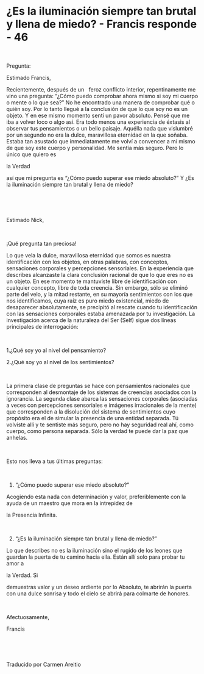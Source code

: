 # ¿Es la iluminación siempre tan brutal y llena de miedo? - Francis responde - 46


&nbsp; 




Pregunta: 





Estimado Francis,





Recientemente, despu&eacute;s de un
&nbsp; 
feroz conflicto interior, repentinamente me vino una pregunta: &ldquo;&iquest;C&oacute;mo puedo comprobar ahora mismo si soy mi cuerpo o mente o lo que sea?&rdquo; No he encontrado una manera de comprobar qu&eacute; o qui&eacute;n soy. Por lo tanto llegu&eacute; a la conclusi&oacute;n de que lo que soy no es un objeto. Y en ese mismo momento sent&iacute; un pavor absoluto. Pens&eacute; que me iba a volver loco o algo as&iacute;. Era todo menos una experiencia de &eacute;xtasis al observar tus pensamientos o un bello paisaje. Aqu&eacute;lla nada que vislumbr&eacute; por un segundo no era la dulce, maravillosa eternidad en la que so&ntilde;aba. Estaba tan asustado que inmediatamente me volv&iacute; a convencer a m&iacute; mismo de que soy este cuerpo y personalidad. Me sent&iacute;a m&aacute;s seguro. Pero lo &uacute;nico que quiero es 





la Verdad





 as&iacute; que mi pregunta es &ldquo;&iquest;C&oacute;mo puedo superar ese miedo absoluto?&rdquo; Y &iquest;Es la iluminaci&oacute;n siempre tan brutal y llena de miedo?






&nbsp;







&nbsp;






Estimado Nick,






&nbsp;






&iexcl;Qu&eacute; pregunta tan preciosa!





Lo que vela la dulce, maravillosa eternidad que somos es nuestra identificaci&oacute;n con los objetos, en otras palabras, con conceptos, sensaciones corporales y percepciones sensoriales. En la experiencia que describes alcanzaste la clara conclusi&oacute;n racional de que lo que eres no es un objeto. En ese momento te mantuviste libre de identificaci&oacute;n con cualquier concepto, libre de toda creencia. Sin embargo, s&oacute;lo se elimin&oacute; parte del velo, y la mitad restante, en su mayor&iacute;a sentimientos con los que nos identificamos, cuya ra&iacute;z es puro miedo existencial, miedo de desaparecer absolutamente, se precipit&oacute; al rescate cuando tu identificaci&oacute;n con las sensaciones corporales estaba amenazada por tu investigaci&oacute;n. La investigaci&oacute;n acerca de la naturaleza del Ser (Self) sigue dos l&iacute;neas principales de interrogaci&oacute;n:






&nbsp;






1.&iquest;Qu&eacute; soy yo al nivel del pensamiento?





2.&iquest;Qu&eacute; soy yo al nivel de los sentimientos?






&nbsp;






La primera clase de preguntas se hace con pensamientos racionales que corresponden al desmontaje de los sistemas de creencias asociados con la ignorancia. La segunda clase abarca las sensaciones corporales (asociadas a veces con percepciones sensoriales e im&aacute;genes irracionales de la mente) que corresponden a la disoluci&oacute;n del sistema de sentimientos cuyo prop&oacute;sito era el de simular la presencia de una entidad separada. T&uacute; volviste all&iacute; y te sentiste m&aacute;s seguro, pero no hay seguridad real ah&iacute;, como cuerpo, como persona separada. S&oacute;lo la verdad te puede dar la paz que anhelas.






&nbsp;






Esto nos lleva a tus &uacute;ltimas preguntas:






&nbsp;






1. &ldquo;&iquest;C&oacute;mo puedo superar ese miedo absoluto?&rdquo;





Acogiendo esta nada con determinaci&oacute;n y valor, preferiblemente con la ayuda de un maestro que mora en la intrepidez de 






la Presencia Infinita.









&nbsp;






2. &ldquo;&iquest;Es la iluminaci&oacute;n siempre tan brutal y llena de miedo?&rdquo;





Lo que describes no es la iluminaci&oacute;n sino el rugido de los leones que guardan la puerta de tu camino hacia ella. Est&aacute;n all&iacute; solo para probar tu amor a 





la Verdad. Si





 demuestras valor y un deseo ardiente por lo Absoluto, te abrir&aacute;n la puerta con una dulce sonrisa y todo el cielo se abrir&aacute; para colmarte de honores.






&nbsp;






Afectuosamente,





Francis






&nbsp;







&nbsp;






Traducido por Carmen Areitio






